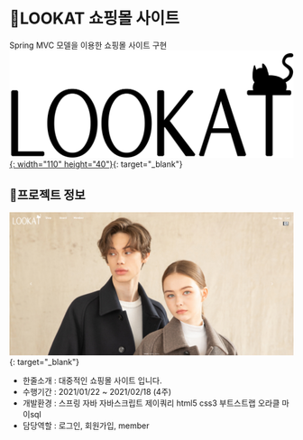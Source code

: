 # :large_orange_diamond:LOOKAT 쇼핑몰 사이트
Spring MVC 모델을 이용한 쇼핑몰 사이트 구현 [![lookat](img/logo_black.png){: width="110" height="40"}](http://ching21.cafe24.com/){: target="_blank"}
## :small_orange_diamond:프로젝트 정보

[![lookat](img/lookat.png)](http://ching21.cafe24.com/){: target="_blank"}

- 한줄소개 : 대중적인 쇼핑몰 사이트 입니다. &nbsp;
- 수행기간 : 2021/01/22 ~ 2021/02/18 (4주)
- 개발환경 : 스프링 자바 자바스크립트 제이쿼리 html5 css3 부트스트랩 오라클 마이sql
- 담당역할 : 로그인, 회원가입, member

